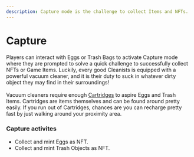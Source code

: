 ```yaml
---
description: Capture mode is the challenge to collect Items and NFTs.
---
```


# Capture

Players can interact with Eggs or Trash Bags to activate Capture mode where they are prompted to solve a quick challenge to successfully collect NFTs or Game Items. Luckily, every good Cleanists is equipped with a powerful vacuum cleaner, and it is their duty to suck in whatever dirty object they may find in their surroundings!\
\
Vacuum cleaners require enough [Cartridges](../resources/game-items/cartridges.md) to aspire Eggs and Trash Items. Cartridges are items themselves and can be found around pretty easily. If you run out of Cartridges, chances are you can recharge pretty fast by just walking around your proximity area.&#x20;

### Capture activites

* Collect and mint Eggs as NFT.
* Collect and mint Trash Objects as NFT.&#x20;
